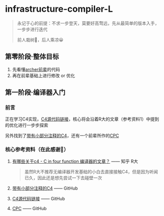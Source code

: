 # infrastructure-compiler-L

> 永记于心的前提：不求一步登天，莫要好高骛远，先从最简单的版本入手，一步步进行迭代
>
> 前人栽树🌳，后人乘凉😀

## 第零阶段·整体目标

1. 先看懂[archer前辈](https://github.com/archeryue)的代码
2. 再在前辈基础上进行修改 or 优化

## 第一阶段·编译器入门

### 前言

正在学习C4实现，[C4源代码链接](https://github.com/rswier/c4)，核心将会沿着R大的文章（参考资料1）中提到的优化进行一步步探索

另外找到了[带有小部分注释的C4](https://github.com/comzyh/c4/blob/comment/c4.c)，还有一个前辈所作的[CPC](https://github.com/archeryue/cpc)



### 核心参考资料（在此感谢🙏）

1. [有哪些关于c4 - C in four function 编译器的文章？](https://www.zhihu.com/question/28249756) —— 知乎 R大

   > 虽然R大不推荐无编译器开发基础的小白去直接接触C4，但是因为听闻已久，因此还是想先尝试一下去碰壁一次
   
2. [带有小部分注释的C4](https://github.com/comzyh/c4/blob/comment/c4.c)  —— GitHub

3. [C4源代码链接](https://github.com/rswier/c4) —— GitHub

4. [CPC](https://github.com/archeryue/cpc) —— GitHub